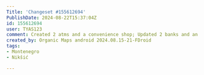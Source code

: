 ```yaml
---
Title: 'Changeset #155612694'
PublishDate: 2024-08-22T15:37:04Z
id: 155612694
user: TYAS123
comment: Created 2 atms and a convenience shop; Updated 2 banks and an atm
created_by: Organic Maps android 2024.08.15-21-FDroid
tags:
- Montenegro
- Nikšić

---
```

